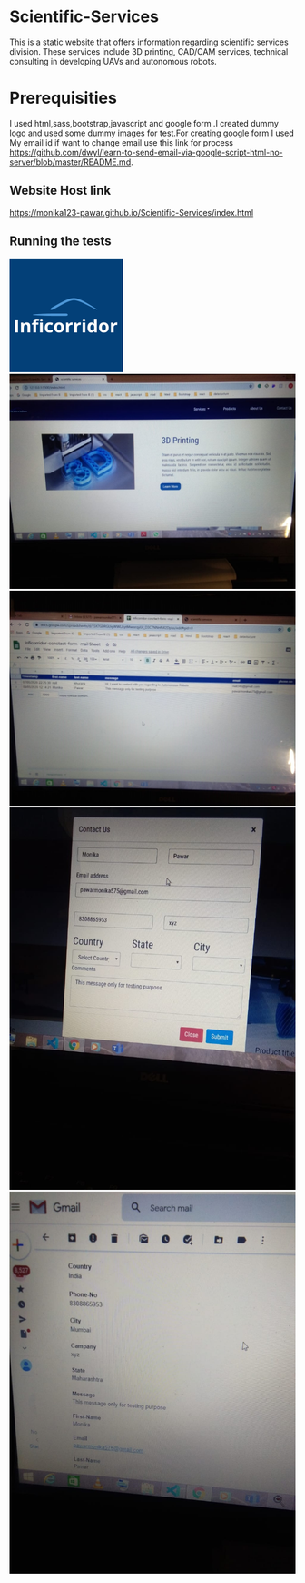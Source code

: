 # Scientific-Services
This is a static website that offers information regarding scientific services division. These services include 3D printing, CAD/CAM services, technical consulting in developing UAVs and autonomous robots.
# Prerequisities
 I used html,sass,bootstrap,javascript and google form .I created dummy logo and used some dummy images for test.For creating google form I used My email id if want to change email use this link for process 
 https://github.com/dwyl/learn-to-send-email-via-google-script-html-no-server/blob/master/README.md.
 
 ## Website Host link
https://monika123-pawar.github.io/Scientific-Services/index.html

 ## Running the tests
 ![GitHub Logo](/images/logo.png)
 ![GitHub sample test](https://github.com/Monika123-pawar/Scientific-Services/blob/master/images/sampletest4.jpeg)
 ![GitHub sample test](https://github.com/Monika123-pawar/Scientific-Services/blob/master/images/sampletest2.jpeg)
 ![GitHub sample test](https://github.com/Monika123-pawar/Scientific-Services/blob/master/images/sampletest3.jpeg)
 ![GitHub sample test](https://github.com/Monika123-pawar/Scientific-Services/blob/master/images/sampletest.jpeg)
    
